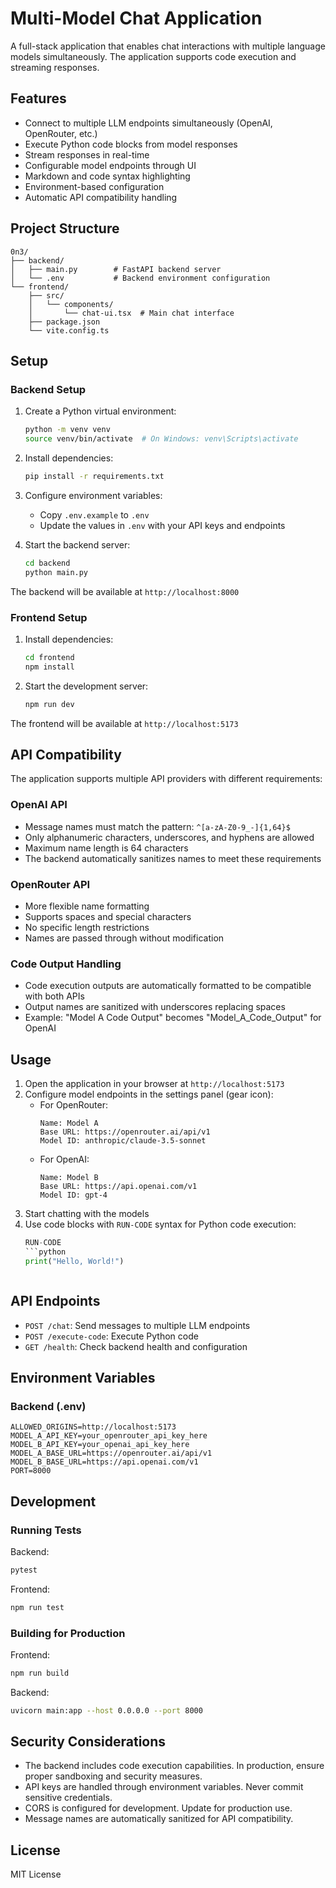 # Multi-Model Chat Application

A full-stack application that enables chat interactions with multiple language models simultaneously. The application supports code execution and streaming responses.

## Features

- Connect to multiple LLM endpoints simultaneously (OpenAI, OpenRouter, etc.)
- Execute Python code blocks from model responses
- Stream responses in real-time
- Configurable model endpoints through UI
- Markdown and code syntax highlighting
- Environment-based configuration
- Automatic API compatibility handling

## Project Structure

```
0n3/
├── backend/
│   ├── main.py        # FastAPI backend server
│   └── .env           # Backend environment configuration
└── frontend/
    ├── src/
    │   └── components/
    │       └── chat-ui.tsx  # Main chat interface
    ├── package.json
    └── vite.config.ts
```

## Setup

### Backend Setup

1. Create a Python virtual environment:
   ```bash
   python -m venv venv
   source venv/bin/activate  # On Windows: venv\Scripts\activate
   ```

2. Install dependencies:
   ```bash
   pip install -r requirements.txt
   ```

3. Configure environment variables:
   - Copy `.env.example` to `.env`
   - Update the values in `.env` with your API keys and endpoints

4. Start the backend server:
   ```bash
   cd backend
   python main.py
   ```

The backend will be available at `http://localhost:8000`

### Frontend Setup

1. Install dependencies:
   ```bash
   cd frontend
   npm install
   ```

2. Start the development server:
   ```bash
   npm run dev
   ```

The frontend will be available at `http://localhost:5173`

## API Compatibility

The application supports multiple API providers with different requirements:

### OpenAI API
- Message names must match the pattern: `^[a-zA-Z0-9_-]{1,64}$`
- Only alphanumeric characters, underscores, and hyphens are allowed
- Maximum name length is 64 characters
- The backend automatically sanitizes names to meet these requirements

### OpenRouter API
- More flexible name formatting
- Supports spaces and special characters
- No specific length restrictions
- Names are passed through without modification

### Code Output Handling
- Code execution outputs are automatically formatted to be compatible with both APIs
- Output names are sanitized with underscores replacing spaces
- Example: "Model A Code Output" becomes "Model_A_Code_Output" for OpenAI

## Usage

1. Open the application in your browser at `http://localhost:5173`
2. Configure model endpoints in the settings panel (gear icon):
   - For OpenRouter:
     ```
     Name: Model A
     Base URL: https://openrouter.ai/api/v1
     Model ID: anthropic/claude-3.5-sonnet
     ```
   - For OpenAI:
     ```
     Name: Model B
     Base URL: https://api.openai.com/v1
     Model ID: gpt-4
     ```
3. Start chatting with the models
4. Use code blocks with `RUN-CODE` syntax for Python code execution:
   ```python
   RUN-CODE
   ```python
   print("Hello, World!")
   ```
   ```

## API Endpoints

- `POST /chat`: Send messages to multiple LLM endpoints
- `POST /execute-code`: Execute Python code
- `GET /health`: Check backend health and configuration

## Environment Variables

### Backend (.env)

```
ALLOWED_ORIGINS=http://localhost:5173
MODEL_A_API_KEY=your_openrouter_api_key_here
MODEL_B_API_KEY=your_openai_api_key_here
MODEL_A_BASE_URL=https://openrouter.ai/api/v1
MODEL_B_BASE_URL=https://api.openai.com/v1
PORT=8000
```

## Development

### Running Tests

Backend:
```bash
pytest
```

Frontend:
```bash
npm run test
```

### Building for Production

Frontend:
```bash
npm run build
```

Backend:
```bash
uvicorn main:app --host 0.0.0.0 --port 8000
```

## Security Considerations

- The backend includes code execution capabilities. In production, ensure proper sandboxing and security measures.
- API keys are handled through environment variables. Never commit sensitive credentials.
- CORS is configured for development. Update for production use.
- Message names are automatically sanitized for API compatibility.

## License

MIT License
